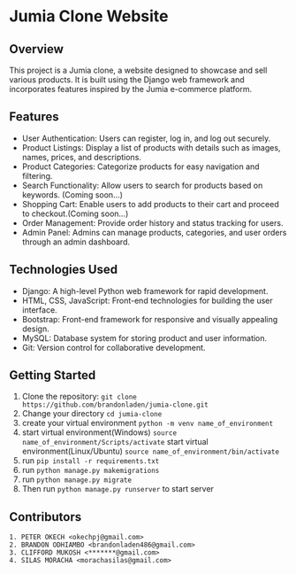 # Jumia Clone Website

## Overview

This project is a Jumia clone, a website designed to showcase and sell various products. It is built using the Django web framework and incorporates features inspired by the Jumia e-commerce platform.

## Features

- User Authentication: Users can register, log in, and log out securely.
- Product Listings: Display a list of products with details such as images, names, prices, and descriptions.
- Product Categories: Categorize products for easy navigation and filtering.
- Search Functionality: Allow users to search for products based on keywords. (Coming soon...)
- Shopping Cart: Enable users to add products to their cart and proceed to checkout.(Coming soon...)
- Order Management: Provide order history and status tracking for users.
- Admin Panel: Admins can manage products, categories, and user orders through an admin dashboard.

## Technologies Used

- Django: A high-level Python web framework for rapid development.
- HTML, CSS, JavaScript: Front-end technologies for building the user interface.
- Bootstrap: Front-end framework for responsive and visually appealing design.
- MySQL: Database system for storing product and user information.
- Git: Version control for collaborative development.

## Getting Started

1. Clone the repository: `git clone https://github.com/brandonladen/jumia-clone.git`
2. Change your directory `cd jumia-clone`
3. create your virtual environment `python -m venv name_of_environment`
4. start virtual environment(Windows) `source name_of_environment/Scripts/activate`
   start virtual environment(Linux/Ubuntu) `source name_of_environment/bin/activate`
5. run `pip install -r requirements.txt`
6. run `python manage.py makemigrations`
7. run `python manage.py migrate`
8. Then run `python manage.py runserver` to start server

## Contributors

    1. PETER OKECH <okechpj@gmail.com>
    2. BRANDON ODHIAMBO <brandonladen486@gmail.com>
    3. CLIFFORD MUKOSH <*******@gmail.com>
    4. SILAS MORACHA <morachasilas@gmail.com>
